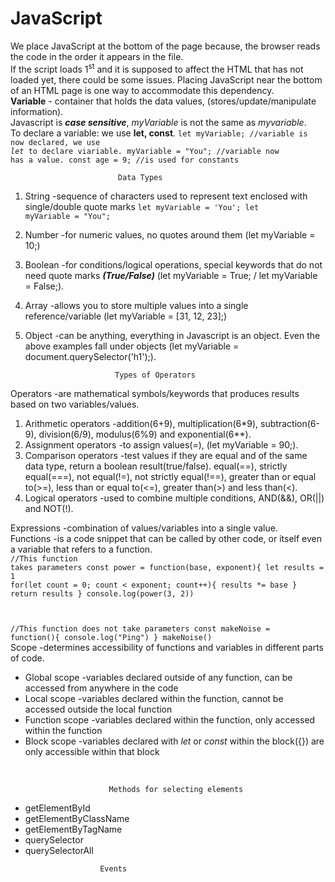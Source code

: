 # JavaScript
We place JavaScript at the bottom of the page because, the browser reads the code in the order it appears in the file. <br>
If the script loads 1<sup>st</sup> and it is supposed to affect the HTML that has not loaded yet, there could be some issues. Placing JavaScript near the bottom of an HTML page is one way to accommodate this dependency.<br>
<strong>Variable</strong> - container that holds the data values, (stores/update/manipulate information).<br>
Javascript is <i><strong>case sensitive</i></strong>, <em>myVariable</em> is not the same as <em>myvariable</em>. <br>
To declare a variable: we use <b>let, const</b>.
<code>let myVariable; //variable is now declared, we use <em>let</em> to declare viariable.
myVariable = "You"; //variable now has a value.
const age = 9; //is used for constants</code>

                            Data Types
1. String -sequence of characters used to represent text enclosed with single/double quote marks <code>let myVariable = 'You'; let myVariable = "You";</code><br>
2. Number -for numeric values, no quotes around them (let myVariable = 10;)
3. Boolean -for conditions/logical operations, special keywords that do not need quote marks <i><b>(True/False)</i></b> (let myVariable = True; / let myVariable = False;).
4. Array -allows you to store multiple values into a single reference/variable (let myVariable = [31, 12, 23];)
5. Object -can be anything, everything in Javascript is an object. Even the above examples fall under objects (let myVariable = document.querySelector('h1');).<br>

                           Types of Operators
Operators -are mathematical symbols/keywords that produces results based on two variables/values.
1. Arithmetic operators -addition(6+9), multiplication(6*9), subtraction(6-9), division(6/9), modulus(6%9) and exponential(6**).
2. Assignment operators -to assign values(=), (let myVariable = 90;).
3. Comparison operators -test values if they are equal and of the same data type, return a boolean result(true/false). equal(==), strictly equal(===), not equal(!=), not strictly equal(!==), greater than or equal to(>=), less than or equal to(<=), greater than(>) and less than(<).
4. Logical operators -used to combine multiple conditions, AND(&&), OR(||) and NOT(!).

Expressions -combination of values/variables into a single value.<br>
Functions -is a code snippet that can be called by other code, or itself even a variable that refers to a function.<br>
<code>//This function takes parameters
const power = function(base, exponent){
    let results = 1
    for(let count = 0; count < exponent; count++){
        results *= base
    }
    return results
}
console.log(power(3, 2))

//This function does not take parameters
const makeNoise = function(){
    console.log("Ping")
}
makeNoise()</code><br>
Scope -determines accessibility of functions and variables in different parts of code.<br>
<ul>
  <li>Global scope -variables declared outside of any function, can be accessed from anywhere in the code</li>
  <li>Local scope -variables declared within the function, cannot be accessed outside the local function</li>
  <li>Function scope -variables declared within the function, only accessed within the function</li>
  <li>Block scope -variables declared with <i>let</i> or <i>const</i> within the block({}) are only accessible within that block</li>
</ul><br>

                          Methods for selecting elements
<ul>
  <li>getElementById</li>
  <li>getElementByClassName</li>
  <li>getElementByTagName</li>
  <li>querySelector</li>
  <li>querySelectorAll</li>
</ul>

                        Events
